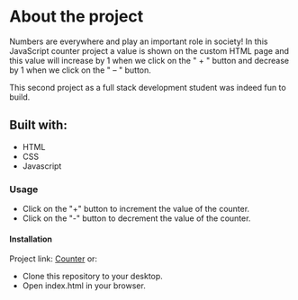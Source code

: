 # About the project

Numbers are everywhere and play an important role in society! In this JavaScript counter project a value is shown on the custom HTML page and this value will increase by 1 when we click on the " + " button and decrease by 1 when we click on the " – " button.

This second project as a full stack development student was indeed fun to build.

## Built with:

* HTML
* CSS
* Javascript

### Usage

* Click on the "+" button to increment the value of the counter.
* Click on the "-" button to decrement the value of the counter.

#### Installation

Project link: [Counter](https://counterapps2i.netlify.app/) or:

* Clone this repository to your desktop.
* Open index.html in your browser.

